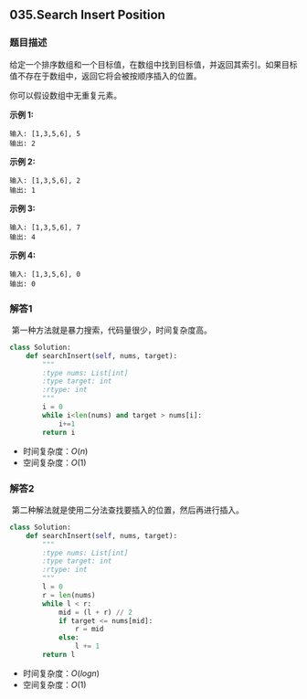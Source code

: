 ## 035.**Search Insert Position**

### 题目描述

给定一个排序数组和一个目标值，在数组中找到目标值，并返回其索引。如果目标值不存在于数组中，返回它将会被按顺序插入的位置。

你可以假设数组中无重复元素。

**示例 1:**

```
输入: [1,3,5,6], 5
输出: 2
```

**示例 2:**

```
输入: [1,3,5,6], 2
输出: 1
```

**示例 3:**

```
输入: [1,3,5,6], 7
输出: 4
```

**示例 4:**

```
输入: [1,3,5,6], 0
输出: 0
```

### 解答1

​	第一种方法就是暴力搜索，代码量很少，时间复杂度高。

```python
class Solution:
    def searchInsert(self, nums, target):
        """
        :type nums: List[int]
        :type target: int
        :rtype: int
        """
        i = 0
        while i<len(nums) and target > nums[i]:
            i+=1
        return i
```

- 时间复杂度：$O(n)$
- 空间复杂度：$O(1)$

### 解答2

​	第二种解法就是使用二分法查找要插入的位置，然后再进行插入。

```python
class Solution:
    def searchInsert(self, nums, target):
        """
        :type nums: List[int]
        :type target: int
        :rtype: int
        """
        l = 0
        r = len(nums)
        while l < r:
            mid = (l + r) // 2
            if target <= nums[mid]:
                r = mid
            else:
                l += 1
        return l
```

- 时间复杂度：$O(logn)$
- 空间复杂度：$O(1)$